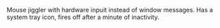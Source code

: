 Mouse jiggler with hardware inpuit instead of window messages. Has a system tray icon, fires off after a minute of inactivity. 
